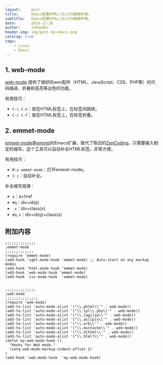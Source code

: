 ```yaml
---
layout:     post
title:      Emacs配置HTML/JS/CSS编辑环境。
subtitle:   Emacs配置HTML/JS/CSS编辑环境。
date:       2018-12-28
author:     inheader
header-img: img/post-bg-emacs.png
catalog: true
tags:
    - Linux
    - Emacs
---
```


## 1. web-mode

[web-mode](http://web-mode.org/) 提供了很好的wen配件（HTML、JavaScript、CSS、PHP等）的代码缩进、折叠和高亮等出色的功能。

有用技巧：

- `C-c C-n`：放在HTML标签上，在标签间跳转。
- `C-c C-f`：放在HTML标签上，在标签折叠。



## 2. emmet-mode

[emmet-mode](https://github.com/smihica/emmet-mode)是[emmet](http://emmet.io/)的Emacs扩展，取代了陈旧的[ZenCoding](http://www.emacswiki.org/emacs/ZenCoding)。只需要输入制定的缩写，这个工具可以自动补全HTML标签。非常方便。

有用技巧：

- `M-x emmet-mode`：打开emmet-mode。
- `C-j`：自动补全。

补全缩写规律：

- `a`：a+href
- `#q`：div+id(q)
- `.x`：div+class(x)
- `#q.x`：div+id(q)+class(x)

## 附加内容

```
;;;;;;;;;;;;;;
;emmet-mode
;;;;;;;;;;;;;
(require 'emmet-mode)
(add-hook 'sgml-mode-hook 'emmet-mode) ;; Auto-start on any markup modes
(add-hook 'html-mode-hook 'emmet-mode)
(add-hook 'web-mode-hook 'emmet-mode)
(add-hook 'css-mode-hook  'emmet-mode)


;;;;;;;;;;;;;;
;web-mode
;;;;;;;;;;;;;;;
(require 'web-mode)
(add-to-list 'auto-mode-alist '("\\.phtml\\'" . web-mode))
(add-to-list 'auto-mode-alist '("\\.tpl\\.php\\'" . web-mode))
(add-to-list 'auto-mode-alist '("\\.[agj]sp\\'" . web-mode))
(add-to-list 'auto-mode-alist '("\\.as[cp]x\\'" . web-mode))
(add-to-list 'auto-mode-alist '("\\.erb\\'" . web-mode))
(add-to-list 'auto-mode-alist '("\\.mustache\\'" . web-mode))
(add-to-list 'auto-mode-alist '("\\.djhtml\\'" . web-mode))
(add-to-list 'auto-mode-alist '("\\.html?\\'" . web-mode))
(defun my-web-mode-hook ()
  "Hooks for Web mode."
  (setq web-mode-markup-indent-offset 2)
)
(add-hook 'web-mode-hook  'my-web-mode-hook)
```

